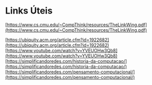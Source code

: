 # Links Úteis

[https://www.cs.cmu.edu/~CompThink/resources/TheLinkWing.pdf](https://www.cs.cmu.edu/~CompThink/resources/TheLinkWing.pdf)

[https://ubiquity.acm.org/article.cfm?id=1922682](https://ubiquity.acm.org/article.cfm?id=1922682)[https://www.youtube.com/watch?v=YVEUOHw3Qb8](https://www.youtube.com/watch?v=YVEUOHw3Qb8)[https://simplificandoredes.com/historia-da-computacao/](https://simplificandoredes.com/historia-da-computacao/)[https://simplificandoredes.com/pensamento-computacional/](https://simplificandoredes.com/pensamento-computacional/)
